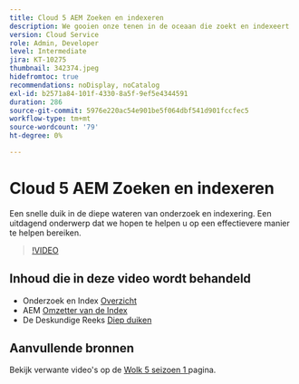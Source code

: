 ```yaml
---
title: Cloud 5 AEM Zoeken en indexeren
description: We gooien onze tenen in de oceaan die zoekt en indexeert
version: Cloud Service
role: Admin, Developer
level: Intermediate
jira: KT-10275
thumbnail: 342374.jpeg
hidefromtoc: true
recommendations: noDisplay, noCatalog
exl-id: b2571a84-101f-4330-8a5f-9ef5e4344591
duration: 286
source-git-commit: 5976e220ac54e901be5f064dbf541d901fccfec5
workflow-type: tm+mt
source-wordcount: '79'
ht-degree: 0%

---
```


# Cloud 5 AEM Zoeken en indexeren

Een snelle duik in de diepe wateren van onderzoek en indexering. Een uitdagend onderwerp dat we hopen te helpen u op een effectievere manier te helpen bereiken.

>[!VIDEO](https://video.tv.adobe.com/v/342374?quality=12&learn=on)

## Inhoud die in deze video wordt behandeld

+ Onderzoek en Index [ Overzicht ](https://experienceleague.adobe.com/docs/experience-manager-cloud-service/content/operations/indexing.html)
+ AEM [ Omzetter van de Index ](https://experienceleague.adobe.com/docs/experience-manager-cloud-service/content/migration-journey/refactoring-tools/index-converter.html)
+ De Deskundige Reeks [ Diep duiken ](../../../cloud-service/migration/moving-to-aem-as-a-cloud-service/search-and-indexing.md)


## Aanvullende bronnen

Bekijk verwante video&#39;s op de [ Wolk 5 seizoen 1 ](cloud5-season-1.md) pagina.
